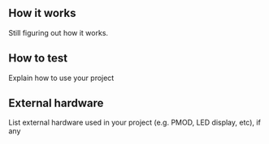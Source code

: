 <!---

This file is used to generate your project datasheet. Please fill in the information below and delete any unused
sections.

You can also include images in this folder and reference them in the markdown. Each image must be less than
512 kb in size, and the combined size of all images must be less than 1 MB.
-->

## How it works

Still figuring out how it works.

## How to test

Explain how to use your project

## External hardware

List external hardware used in your project (e.g. PMOD, LED display, etc), if any
